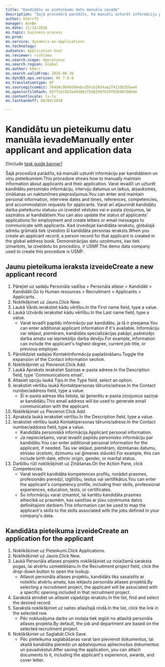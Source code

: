 ```yaml
--- 
title: "Kandidātu un pieteikumu datu manuāla ievade"
description: "Šajā procedūrā parādīts, kā manuāli uzturēt informāciju par kandidātiem un viņu pieteikumiem."
author: kherr75
manager: AnnBe
ms.date: 11/14/2016
ms.topic: business-process
ms.prod: 
ms.service: dynamics-ax-applications
ms.technology: 
audience: Application User
ms.reviewer: rschloma
ms.search.scope: Operations
ms.search.region: Global
ms.author: kherr
ms.search.validFrom: 2016-06-30
ms.dyn365.ops.version: AX 7.0.0
ms.translationtype: HT
ms.sourcegitcommit: 764d4c9049d94ebcd55c61654aa2f4133b35bae6
ms.openlocfilehash: 05ff2e5563a49d0b1f598299fb34f85b98700b9e
ms.contentlocale: lv-lv
ms.lasthandoff: 08/09/2018

---
```

# <a name="manually-enter-applicant-and-application-data"></a><span data-ttu-id="74518-103">Kandidātu un pieteikumu datu manuāla ievade</span><span class="sxs-lookup"><span data-stu-id="74518-103">Manually enter applicant and application data</span></span>

[!include [task guide banner](../../includes/task-guide-banner.md)]

<span data-ttu-id="74518-104">Šajā procedūrā parādīts, kā manuāli uzturēt informāciju par kandidātiem un viņu pieteikumiem.</span><span class="sxs-lookup"><span data-stu-id="74518-104">This procedure shows how to manually maintain information about applicants and their application.</span></span>   <span data-ttu-id="74518-105">Varat ievadīt un uzturēt kandidātu personisko informāciju, interviju datumus un laikus, atsauksmes, zināšanas un naktsmītnes pieprasījumus.</span><span class="sxs-lookup"><span data-stu-id="74518-105">You can enter and maintain personal information, interview dates and times, references, competencies, and accommodation requests for applicants.</span></span> <span data-ttu-id="74518-106">Varat arī atjaunināt kandidātu darba pieteikumu statusu un izveidot vēstules vai e-pasta ziņojumus, lai sazinātos ar kandidātiem.</span><span class="sxs-lookup"><span data-stu-id="74518-106">You can also update the status of applicants’ applications for employment and create letters or email messages to communicate with applicants.</span></span> <span data-ttu-id="74518-107">Kad izveidojat kandidāta ierakstu, globālajā adrešu grāmatā tiek izveidots šī kandidāta personas ieraksts.</span><span class="sxs-lookup"><span data-stu-id="74518-107">When you create an applicant record, a person record for that applicant is created in the global address book.</span></span>       <span data-ttu-id="74518-108">Demonstrācijas datu uzņēmums, kas tiek izmantots, lai izveidotu šo procedūru, ir USMF.</span><span class="sxs-lookup"><span data-stu-id="74518-108">The demo data company used to create this procedure is USMF.</span></span>


## <a name="create-a-new-applicant-record"></a><span data-ttu-id="74518-109">Jaunu pieteikuma ieraksta izveide</span><span class="sxs-lookup"><span data-stu-id="74518-109">Create a new applicant record</span></span>
1. <span data-ttu-id="74518-110">Pārejiet uz sadaļu Personāla vadība > Personāla atlase > Kandidāti > Kandidāti.</span><span class="sxs-lookup"><span data-stu-id="74518-110">Go to Human resources > Recruitment > Applicants > Applicants.</span></span>
2. <span data-ttu-id="74518-111">Noklikšķiniet uz Jauns.</span><span class="sxs-lookup"><span data-stu-id="74518-111">Click New.</span></span>
3. <span data-ttu-id="74518-112">Laukā Vārds ierakstiet kādu vērtību.</span><span class="sxs-lookup"><span data-stu-id="74518-112">In the First name field, type a value.</span></span>
4. <span data-ttu-id="74518-113">Laukā Uzvārds ierakstiet kādu vērtību.</span><span class="sxs-lookup"><span data-stu-id="74518-113">In the Last name field, type a value.</span></span>
    * <span data-ttu-id="74518-114">Varat ievadīt papildu informāciju par kandidātu, ja tā ir pieejama.</span><span class="sxs-lookup"><span data-stu-id="74518-114">You can enter additional applicant information if it's available.</span></span> <span data-ttu-id="74518-115">Informāciju var iekļaut, piemēram, kandidāta specializācijas pakāpi, pašreizējo darba amatu vai iepriekšējo darba devēju.</span><span class="sxs-lookup"><span data-stu-id="74518-115">For example, information can include the applicant's highest degree, current job title, or previous employer.</span></span>  
5. <span data-ttu-id="74518-116">Pārslēdziet sadaļas Kontaktinformācija paplašināšanu.</span><span class="sxs-lookup"><span data-stu-id="74518-116">Toggle the expansion of the Contact information section.</span></span>
6. <span data-ttu-id="74518-117">Noklikšķiniet uz Pievienot.</span><span class="sxs-lookup"><span data-stu-id="74518-117">Click Add.</span></span>
7. <span data-ttu-id="74518-118">Laukā Apraksts ierakstiet Saziņas e-pasta adrese.</span><span class="sxs-lookup"><span data-stu-id="74518-118">In the Description field, type 'Communications email'.</span></span>
8. <span data-ttu-id="74518-119">Atlasiet opciju laukā Tips.</span><span class="sxs-lookup"><span data-stu-id="74518-119">In the Type field, select an option.</span></span>
9. <span data-ttu-id="74518-120">Ierakstiet vērtību laukā Kontaktpersonas tālrunis/adrese.</span><span class="sxs-lookup"><span data-stu-id="74518-120">In the Contact number/address field, type a value.</span></span>
    * <span data-ttu-id="74518-121">Šī e-pasta adrese tiks lietota, lai ģenerētu e-pasta ziņojumus saziņai ar kandidātu.</span><span class="sxs-lookup"><span data-stu-id="74518-121">This email address will be used to generate email communication with the applicant.</span></span>  
10. <span data-ttu-id="74518-122">Noklikšķiniet uz Pievienot.</span><span class="sxs-lookup"><span data-stu-id="74518-122">Click Add.</span></span>
11. <span data-ttu-id="74518-123">Apraksta laukā ierakstiet vērtību.</span><span class="sxs-lookup"><span data-stu-id="74518-123">In the Description field, type a value.</span></span>
12. <span data-ttu-id="74518-124">Ierakstiet vērtību laukā Kontaktpersonas tālrunis/adrese.</span><span class="sxs-lookup"><span data-stu-id="74518-124">In the Contact number/address field, type a value.</span></span>
    * <span data-ttu-id="74518-125">Kandidāta personiskā informācija.</span><span class="sxs-lookup"><span data-stu-id="74518-125">Applicant personal information.</span></span>  
    * <span data-ttu-id="74518-126">Ja nepieciešams, varat ievadīt papildu personisko informāciju par kandidātu.</span><span class="sxs-lookup"><span data-stu-id="74518-126">You can enter additional personal information for the applicant, if needed.</span></span> <span data-ttu-id="74518-127">Tas var iekļaut, piemēram, dzimšanas datumu, etnisko izcelsmi, dzimumu vai ģimenes stāvokli.</span><span class="sxs-lookup"><span data-stu-id="74518-127">For example, this can include birth date, ethnic origin, gender, or marital status.</span></span>  
13. <span data-ttu-id="74518-128">Darbību rūtī noklikšķiniet uz Zināšanas.</span><span class="sxs-lookup"><span data-stu-id="74518-128">On the Action Pane, click Competencies.</span></span>
    * <span data-ttu-id="74518-129">Varat ievadīt kandidāta kompetences profilu, norādot prasmes, profesionālo pieredzi, izglītību, testus vai sertifikātus.</span><span class="sxs-lookup"><span data-stu-id="74518-129">You can enter the applicant's competency profile, including their skills, professional experiences, education, tests, or certificates.</span></span>  
    * <span data-ttu-id="74518-130">Šo informāciju varat izmantot, lai kartētu kandidāta prasmes attiecībā uz prasmēm, kas saistītas ar jūsu uzņēmuma datos definētajiem darbiem.</span><span class="sxs-lookup"><span data-stu-id="74518-130">This information can be used to map the applicant's skills to the skills associated with the jobs defined in your company's data.</span></span>   

## <a name="create-an-application-for-the-applicant"></a><span data-ttu-id="74518-131">Kandidāta pieteikuma izveide</span><span class="sxs-lookup"><span data-stu-id="74518-131">Create an application for the applicant</span></span>
1. <span data-ttu-id="74518-132">Noklikšķiniet uz Pieteikumi.</span><span class="sxs-lookup"><span data-stu-id="74518-132">Click Applications.</span></span>
2. <span data-ttu-id="74518-133">Noklikšķiniet uz Jauns.</span><span class="sxs-lookup"><span data-stu-id="74518-133">Click New.</span></span>
3. <span data-ttu-id="74518-134">Laukā Personāla atlases projekts noklikšķiniet uz nolaižamā saraksta pogas, lai atvērtu uzmeklēšanu.</span><span class="sxs-lookup"><span data-stu-id="74518-134">In the Recruitment project field, click the drop-down button to open the lookup.</span></span>
    * <span data-ttu-id="74518-135">Atlasot personāla atlases projektu, kandidāts tiks sasaistīts ar noteiktu atvērtu amatu, kas iekļauts personāla atlases projektā.</span><span class="sxs-lookup"><span data-stu-id="74518-135">By selecting a recruitment project, the applicant will be associated with a specific opening included in that recruitment project.</span></span>  
4. <span data-ttu-id="74518-136">Sarakstā atrodiet un atlasiet vajadzīgo ierakstu.</span><span class="sxs-lookup"><span data-stu-id="74518-136">In the list, find and select the desired record.</span></span>
5. <span data-ttu-id="74518-137">Sarakstā noklikšķiniet uz saites atlasītajā rindā.</span><span class="sxs-lookup"><span data-stu-id="74518-137">In the list, click the link in the selected row.</span></span>
    * <span data-ttu-id="74518-138">Pēc noklusējuma darbs un nodaļa tiek iegūti no atlasītā personāla atlases projekta.</span><span class="sxs-lookup"><span data-stu-id="74518-138">By default, the job and department are based on the selected recruitment project.</span></span>  
6. <span data-ttu-id="74518-139">Noklikšķiniet uz Saglabāt.</span><span class="sxs-lookup"><span data-stu-id="74518-139">Click Save.</span></span>
    * <span data-ttu-id="74518-140">Pēc pieteikuma saglabāšanas varat tam pievienot dokumentus, tai skaitā kandidāta pieredzi un apbalvojumus apliecinošus dokumentus un pavadvēstuli.</span><span class="sxs-lookup"><span data-stu-id="74518-140">After saving the application, you can attach documents to it, including the applicant's experience, awards, and cover letter.</span></span>  


